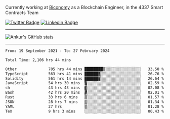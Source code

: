 Currently working at [Biconomy](https://biconomy.io/) as a Blockchain Engineer, in the 4337 Smart Contracts Team

 [![Twitter Badge](https://img.shields.io/badge/-@ankurdubey521-1ca0f1?style=flat-square&labelColor=1ca0f1&logo=twitter&logoColor=white&link=https://twitter.com/ankurdubey521)](https://twitter.com/ankurdubey521) [![Linkedin Badge](https://img.shields.io/badge/-ankurdubey521-blue?style=flat-square&logo=Linkedin&logoColor=white&link=https://www.linkedin.com/in/ankurdubey521/)](https://www.linkedin.com/in/ankurdubey521/)

<hr/>

![Ankur's GitHub stats](https://github-readme-stats.vercel.app/api?username=ankurdubey521&count_private=true&theme=radical)

<hr/>

<!--START_SECTION:waka-->

```txt
From: 19 September 2021 - To: 27 February 2024

Total Time: 2,106 hrs 44 mins

Other              705 hrs 44 mins ████████▒░░░░░░░░░░░░░░░░   33.50 %
TypeScript         563 hrs 41 mins ██████▓░░░░░░░░░░░░░░░░░░   26.76 %
Solidity           561 hrs 14 mins ██████▓░░░░░░░░░░░░░░░░░░   26.64 %
JavaScript         54 hrs 30 mins  ▓░░░░░░░░░░░░░░░░░░░░░░░░   02.59 %
sh                 43 hrs 43 mins  ▓░░░░░░░░░░░░░░░░░░░░░░░░   02.08 %
Bash               42 hrs 20 mins  ▓░░░░░░░░░░░░░░░░░░░░░░░░   02.01 %
Rust               33 hrs 6 mins   ▒░░░░░░░░░░░░░░░░░░░░░░░░   01.57 %
JSON               28 hrs 7 mins   ▒░░░░░░░░░░░░░░░░░░░░░░░░   01.34 %
YAML               27 hrs          ▒░░░░░░░░░░░░░░░░░░░░░░░░   01.28 %
TeX                9 hrs 3 mins    ░░░░░░░░░░░░░░░░░░░░░░░░░   00.43 %
```

<!--END_SECTION:waka-->
